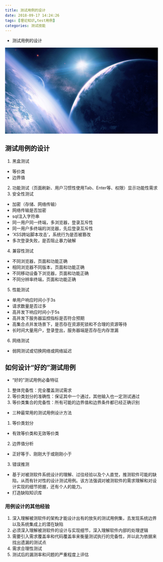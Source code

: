 ```yaml
---
title: 测试用例的设计
date: 2018-09-17 14:24:26
tags: [理论知识,test用例]
categories: 测试技能
---
```

* 测试用例的设计
<!-- more -->
![image](test-case-design-xiaozhu/sky_blue_sowild.jpeg)
## 测试用例的设计
1. 黑盒测试
- 等价类
- 边界值
2. 功能测试（页面刷新、用户习惯性使用Tab、Enter等、权限）显示功能性需求
3. 安全性测试
- 加密（存储、网络传输）
- 网络传输是否加密
- sql注入字符串
- 同一用户同一终端，多浏览器，登录互斥性
- 同一用户多终端的浏览器，先后登录互斥性
- ‘XSS跨站脚本攻击’，系统行为是否被篡改
- 多次登录失败，是否阻止暴力破解
4. 兼容性测试
- 不同浏览器，页面和功能正确
- 相同浏览器不同版本，页面和功能正确
- 不同移动设备下浏览器，页面和功能正确
- 不同分辨率终端，页面和功能正确
5. 性能测试
- 单用户响应时间小于3s
- 请求数量是否过多
- 高并发下响应时间小于5s
- 高并发下服务器监控指标是否符合预期
- 高集合点并发场景下，是否存在资源死锁和不合理的资源等待
- 长时间大量用户，登录登出，服务器端是否存在内存泄漏
6. 网络测试
- 弱网测试或切换网络或网络延迟
## 如何设计“好的”测试用例
- “好的”测试用例必备特征
1. 整体完备性：完全覆盖测试需求
2. 等价类划分的准确性：保证其中一个通过，其他输入也一定测试通过
3. 等价类集合的完备性：所有可能的边界值和边界条件都已经正确识别
- 三种最常用的测试用例设计方法
1. 等价类划分
- 有效等价类和无效等价类
2. 边界值分析
- 正好等于、刚刚大于或刚刚小于
3. 错误推测
- 基于对被测软件系统设计的理解、过往经验以及个人直觉，推测软件可能的缺陷，从而有针对性的设计测试用例。该方法强调对被测软件的需求理解和对设计实现的细节把握，还有个人的能力。
- 打造缺陷知识库
### 用例设计的其他经验
1. 深入理解被测软件的架构才能设计出有的放矢的测试用例集，去发现系统边界以及系统集成上的潜在缺陷
2. 必须深入理解被测软件的设计与实现细节，深入理解软件内部的处理逻辑
3. 需要引入需求覆盖率和代码覆盖率来衡量测试执行的完备性，并以此为依据来找出遗漏的测试点
4. 需求合理性测试
5. 测试后的漏测率和问题的严重程度上评估